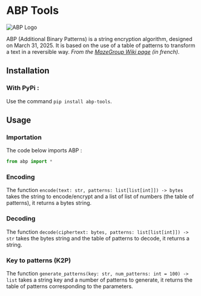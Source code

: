# ABP Tools

![ABP Logo](https://mazegroup.org//wiki/images/e/ed/ABP_logo.png)

ABP (Additional Binary Patterns) is a string encryption algorithm, designed on March 31, 2025. It is based on the use of a table of patterns to transform a text in a reversible way.
_From the [MazeGroup Wiki page](https://mazegroup.org/wiki/index.php/ABP) (in french)._

## Installation

### With PyPi :

Use the command `pip install abp-tools`.

## Usage

### Importation

The code below imports ABP :
```py
from abp import *
```

### Encoding

The function `encode(text: str, patterns: list[list[int]]) -> bytes` takes the string to encode/encrypt and a list of list of numbers (the table of patterns), it returns a bytes string.

### Decoding

The function `decode(ciphertext: bytes, patterns: list[list[int]]) -> str` takes the bytes string and the table of patterns to decode, it returns a string.

### Key to patterns (K2P)

The function `generate_patterns(key: str, num_patterns: int = 100) -> list` takes a string key and a number of patterns to generate, it returns the table of patterns corresponding to the parameters.

